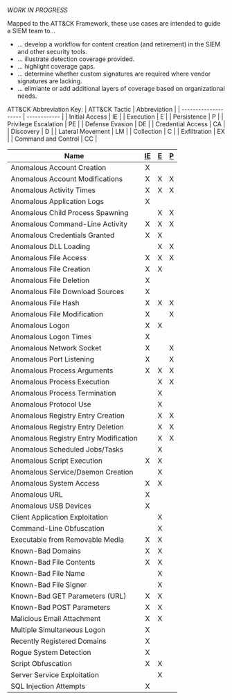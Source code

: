_WORK IN PROGRESS_

Mapped to the ATT&CK Framework, these use cases are intended to guide a SIEM team to...
* ... develop a workflow for content creation (and retirement) in the SIEM and other security tools.
* ... illustrate detection coverage provided.
* ... highlight coverage gaps.
* ... determine whether custom signatures are required where vendor signatures are lacking.
* ... elimiante or add additional layers of coverage based on organizational needs.

ATT&CK Abbreviation Key:
| ATT&CK Tactic        | Abbreviation |
| -------------------- | ------------ |
| Initial Access       | IE           |
| Execution            | E            |
| Persistence          | P            |
| Privilege Escalation | PE           |
| Defense Evasion      | DE           |
| Credential Access    | CA           |
| Discovery            | D            |
| Lateral Movement     | LM           |
| Collection           | C            |
| Exfiltration         | EX           |
| Command and Control  | CC           |

| Name                                  | [IE](https://attack.mitre.org/tactics/TA0001/) | [E](https://attack.mitre.org/tactics/TA0002) | [P](https://attack.mitre.org/tactics/TA0003/) |
| ------------------------------------- | :--------------------------------------------: | :------------------------------------------: | :-------------------------------------------: |
| Anomalous Account Creation            |                       X                        |                                              |                                               |
| Anomalous Account Modifications       |                       X                        |                      X                       |                       X                       |
| Anomalous Activity Times              |                       X                        |                      X                       |                       X                       |
| Anomalous Application Logs            |                       X                        |                                              |                                               |
| Anomalous Child Process Spawning      |                                                |                      X                       |                       X                       |
| Anomalous Command-Line Activity       |                       X                        |                      X                       |                       X                       |
| Anomalous Credentials Granted         |                       X                        |                      X                       |                                               |
| Anomalous DLL Loading                 |                                                |                      X                       |                       X                       |
| Anomalous File Access                 |                       X                        |                      X                       |                       X                       |
| Anomalous File Creation               |                       X                        |                      X                       |                                               |
| Anomalous File Deletion               |                       X                        |                                              |                                               |
| Anomalous File Download Sources       |                       X                        |                                              |                                               |
| Anomalous File Hash                   |                       X                        |                      X                       |                       X                       |
| Anomalous File Modification           |                       X                        |                                              |                       X                       |
| Anomalous Logon                       |                       X                        |                      X                       |                                               |
| Anomalous Logon Times                 |                       X                        |                                              |                                               |
| Anomalous Network Socket              |                       X                        |                                              |                       X                       |
| Anomalous Port Listening              |                       X                        |                                              |                       X                       |
| Anomalous Process Arguments           |                       X                        |                      X                       |                       X                       |
| Anomalous Process Execution           |                                                |                      X                       |                       X                       |
| Anomalous Process Termination         |                                                |                      X                       |                                               |
| Anomalous Protocol Use                |                                                |                      X                       |                                               |
| Anomalous Registry Entry Creation     |                                                |                      X                       |                       X                       |
| Anomalous Registry Entry Deletion     |                                                |                      X                       |                       X                       |
| Anomalous Registry Entry Modification |                                                |                      X                       |                       X                       |
| Anomalous Scheduled Jobs/Tasks        |                                                |                      X                       |                                               |
| Anomalous Script Execution            |                       X                        |                      X                       |                                               |
| Anomalous Service/Daemon Creation     |                                                |                      X                       |                                               |
| Anomalous System Access               |                       X                        |                      X                       |                                               |
| Anomalous URL                         |                       X                        |                                              |                                               |
| Anomalous USB Devices                 |                       X                        |                                              |                                               |
| Client Application Exploitation       |                                                |                      X                       |                                               |
| Command-Line Obfuscation              |                                                |                      X                       |                                               |
| Executable from Removable Media       |                       X                        |                      X                       |                                               |
| Known-Bad Domains                     |                       X                        |                      X                       |                                               |
| Known-Bad File Contents               |                       X                        |                      X                       |                                               |
| Known-Bad File Name                   |                                                |                      X                       |                                               |
| Known-Bad File Signer                 |                                                |                      X                       |                                               |
| Known-Bad GET Parameters (URL)        |                       X                        |                      X                       |                                               |
| Known-Bad POST Parameters             |                       X                        |                      X                       |                                               |
| Malicious Email Attachment            |                       X                        |                      X                       |                                               |
| Multiple Simultaneous Logon           |                       X                        |                                              |                                               |
| Recently Registered Domains           |                       X                        |                                              |                                               |
| Rogue System Detection                |                       X                        |                                              |                                               |
| Script Obfuscation                    |                       X                        |                      X                       |                                               |
| Server Service Exploitation           |                                                |                      X                       |                                               |
| SQL Injection Attempts                |                       X                        |                                              |                                               |
